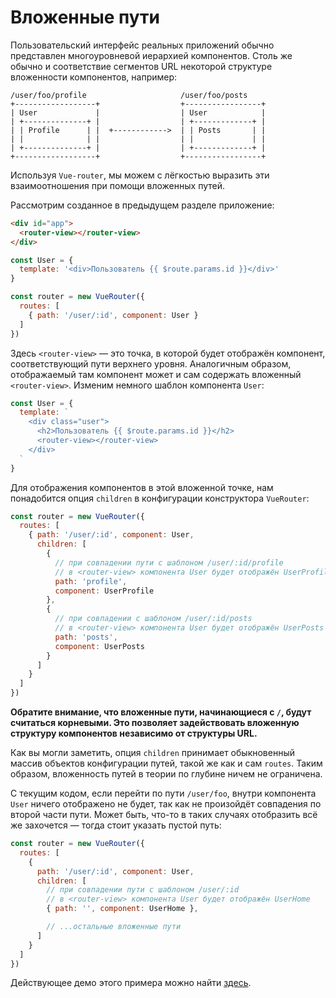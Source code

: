 # Вложенные пути

Пользовательский интерфейс реальных приложений обычно представлен многоуровневой иерархией компонентов. Столь же обычно и соответствие сегментов URL некоторой структуре вложенности компонентов, например:

```
/user/foo/profile                     /user/foo/posts
+------------------+                  +-----------------+
| User             |                  | User            |
| +--------------+ |                  | +-------------+ |
| | Profile      | |  +------------>  | | Posts       | |
| |              | |                  | |             | |
| +--------------+ |                  | +-------------+ |
+------------------+                  +-----------------+
```

Используя `Vue-router`, мы можем с лёгкостью выразить эти взаимоотношения при помощи вложенных путей.

Рассмотрим созданное в предыдущем разделе приложение:

``` html
<div id="app">
  <router-view></router-view>
</div>
```

``` js
const User = {
  template: '<div>Пользователь {{ $route.params.id }}</div>'
}

const router = new VueRouter({
  routes: [
    { path: '/user/:id', component: User }
  ]
})
```

Здесь `<router-view>` — это точка, в которой будет отображён компонент, соответствующий пути верхнего уровня. Аналогичным образом, отображаемый там компонент может и сам содержать вложенный `<router-view>`. Изменим немного шаблон компонента `User`:

``` js
const User = {
  template: `
    <div class="user">
      <h2>Пользователь {{ $route.params.id }}</h2>
      <router-view></router-view>
    </div>
  `
}
```

Для отображения компонентов в этой вложенной точке, нам понадобится опция `children` в конфигурации конструктора `VueRouter`:

``` js
const router = new VueRouter({
  routes: [
    { path: '/user/:id', component: User,
      children: [
        {
          // при совпадении пути с шаблоном /user/:id/profile
          // в <router-view> компонента User будет отображён UserProfile
          path: 'profile',
          component: UserProfile
        },
        {
          // при совпадении с шаблоном /user/:id/posts
          // в <router-view> компонента User будет отображён UserPosts
          path: 'posts',
          component: UserPosts
        }
      ]
    }
  ]
})
```

**Обратите внимание, что вложенные пути, начинающиеся с `/`, будут считаться корневыми. Это позволяет задействовать вложенную структуру компонентов независимо от структуры URL.**

Как вы могли заметить, опция `children` принимает обыкновенный массив объектов конфигурации путей, такой же как и сам `routes`. Таким образом, вложенность путей в теории по глубине ничем не ограничена.

С текущим кодом, если перейти по пути `/user/foo`, внутри компонента `User` ничего отображено не будет, так как не произойдёт совпадения по второй части пути. Может быть, что-то в таких случаях отобразить всё же захочется — тогда стоит указать пустой путь:

``` js
const router = new VueRouter({
  routes: [
    {
      path: '/user/:id', component: User,
      children: [
        // при совпадении пути с шаблоном /user/:id
        // в <router-view> компонента User будет отображён UserHome
        { path: '', component: UserHome },

        // ...остальные вложенные пути
      ]
    }
  ]
})
```

Действующее демо этого примера можно найти [здесь](https://jsfiddle.net/yyx990803/L7hscd8h/).
